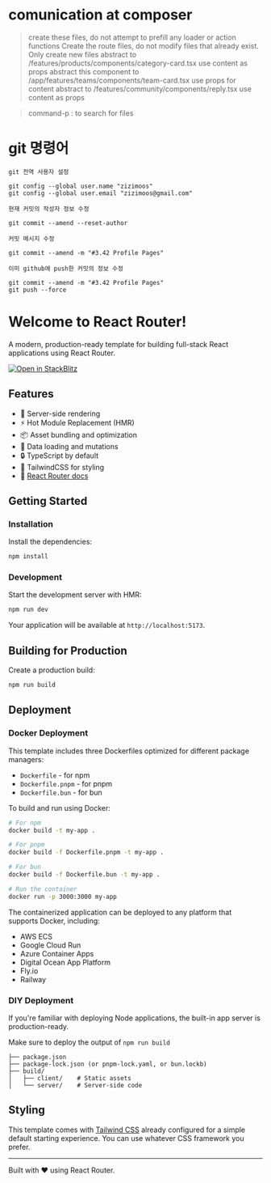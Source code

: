 # comunication at composer
> create these files, do not attempt to prefill any loader or action functions
> Create the route files, do not modify files that already exist. Only create new files
> abstract to /features/products/components/category-card.tsx use content as props
> abstract this component to /app/features/teams/components/team-card.tsx use props for content
> abstract to /features/community/components/reply.tsx use content as props

> command-p : to search for files


# git 명령어

```
git 전역 사용자 설정

git config --global user.name "zizimoos"
git config --global user.email "zizimoos@gmail.com"

```

```
현재 커밋의 작성자 정보 수정

git commit --amend --reset-author
```

```
커밋 메시지 수정

git commit --amend -m "#3.42 Profile Pages"
```

```
이미 github에 push한 커밋의 정보 수정

git commit --amend -m "#3.42 Profile Pages"
git push --force
```

# Welcome to React Router!


A modern, production-ready template for building full-stack React applications using React Router.

[![Open in StackBlitz](https://developer.stackblitz.com/img/open_in_stackblitz.svg)](https://stackblitz.com/github/remix-run/react-router-templates/tree/main/default)

## Features

- 🚀 Server-side rendering
- ⚡️ Hot Module Replacement (HMR)
- 📦 Asset bundling and optimization
- 🔄 Data loading and mutations
- 🔒 TypeScript by default
- 🎉 TailwindCSS for styling
- 📖 [React Router docs](https://reactrouter.com/)

## Getting Started

### Installation

Install the dependencies:

```bash
npm install
```

### Development

Start the development server with HMR:

```bash
npm run dev
```

Your application will be available at `http://localhost:5173`.

## Building for Production

Create a production build:

```bash
npm run build
```

## Deployment

### Docker Deployment

This template includes three Dockerfiles optimized for different package managers:

- `Dockerfile` - for npm
- `Dockerfile.pnpm` - for pnpm
- `Dockerfile.bun` - for bun

To build and run using Docker:

```bash
# For npm
docker build -t my-app .

# For pnpm
docker build -f Dockerfile.pnpm -t my-app .

# For bun
docker build -f Dockerfile.bun -t my-app .

# Run the container
docker run -p 3000:3000 my-app
```

The containerized application can be deployed to any platform that supports Docker, including:

- AWS ECS
- Google Cloud Run
- Azure Container Apps
- Digital Ocean App Platform
- Fly.io
- Railway

### DIY Deployment

If you're familiar with deploying Node applications, the built-in app server is production-ready.

Make sure to deploy the output of `npm run build`

```
├── package.json
├── package-lock.json (or pnpm-lock.yaml, or bun.lockb)
├── build/
│   ├── client/    # Static assets
│   └── server/    # Server-side code
```

## Styling

This template comes with [Tailwind CSS](https://tailwindcss.com/) already configured for a simple default starting experience. You can use whatever CSS framework you prefer.

---

Built with ❤️ using React Router.
